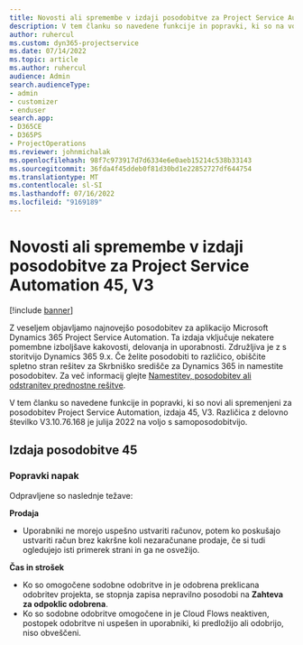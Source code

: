 ```yaml
---
title: Novosti ali spremembe v izdaji posodobitve za Project Service Automation 45, V3
description: V tem članku so navedene funkcije in popravki, ki so na voljo v Microsoft Dynamics 365 Project Service Automation Posodobitev izdaje 45, V3.
author: ruhercul
ms.custom: dyn365-projectservice
ms.date: 07/14/2022
ms.topic: article
ms.author: ruhercul
audience: Admin
search.audienceType:
- admin
- customizer
- enduser
search.app:
- D365CE
- D365PS
- ProjectOperations
ms.reviewer: johnmichalak
ms.openlocfilehash: 98f7c973917d7d6334e6e0aeb15214c538b33143
ms.sourcegitcommit: 36fda4f45ddeb0f81d30bd1e22852727df644754
ms.translationtype: MT
ms.contentlocale: sl-SI
ms.lasthandoff: 07/16/2022
ms.locfileid: "9169189"
---
```

# <a name="whats-new-or-changed-in-project-service-automation-update-release-45-v3"></a>Novosti ali spremembe v izdaji posodobitve za Project Service Automation 45, V3

[!include [banner](../includes/psa-now-project-operations.md)]

Z veseljem objavljamo najnovejšo posodobitev za aplikacijo Microsoft Dynamics 365 Project Service Automation. Ta izdaja vključuje nekatere pomembne izboljšave kakovosti, delovanja in uporabnosti. Združljiva je z s storitvijo Dynamics 365 9.x. Če želite posodobiti to različico, obiščite spletno stran rešitev za Skrbniško središče za Dynamics 365 in namestite posodobitev. Za več informacij glejte [Namestitev, posodobitev ali odstranitev prednostne rešitve](/power-platform/admin/install-remove-preferred-solution).

V tem članku so navedene funkcije in popravki, ki so novi ali spremenjeni za posodobitev Project Service Automation, izdaja 45, V3. Različica z delovno številko V3.10.76.168 je julija 2022 na voljo s samoposodobitvijo.

## <a name="update-release-45"></a>Izdaja posodobitve 45

### <a name="bug-fixes"></a>Popravki napak

Odpravljene so naslednje težave:

**Prodaja**

- Uporabniki ne morejo uspešno ustvariti računov, potem ko poskušajo ustvariti račun brez kakršne koli nezaračunane prodaje, če si tudi ogledujejo isti primerek strani in ga ne osvežijo.

**Čas in strošek**

- Ko so omogočene sodobne odobritve in je odobrena preklicana odobritev projekta, se stopnja zapisa nepravilno posodobi na **Zahteva za odpoklic odobrena**.
- Ko so sodobne odobritve omogočene in je Cloud Flows neaktiven, postopek odobritve ni uspešen in uporabniki, ki predložijo ali odobrijo, niso obveščeni.
